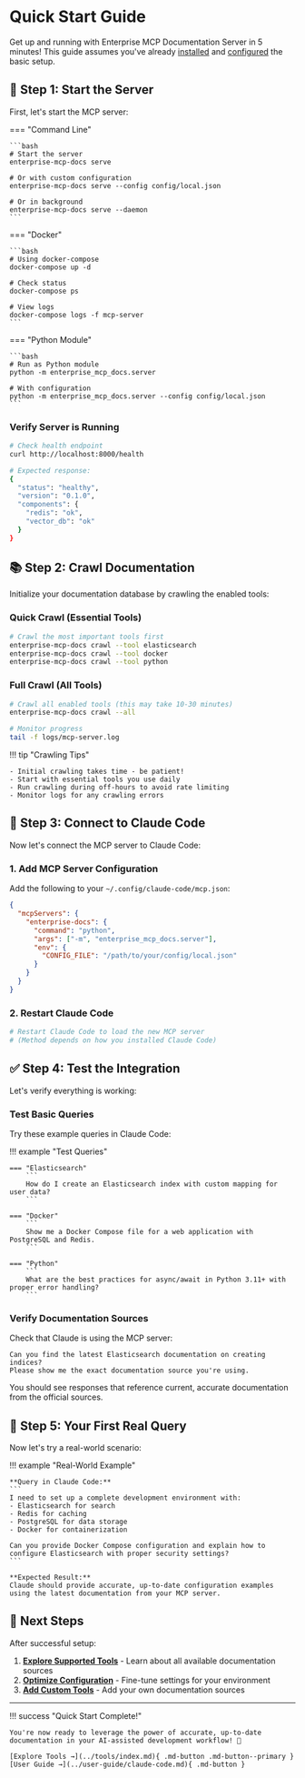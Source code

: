 # Quick Start Guide

Get up and running with Enterprise MCP Documentation Server in 5 minutes! This guide assumes you've already [installed](installation.md) and [configured](configuration.md) the basic setup.

## 🚀 Step 1: Start the Server

First, let's start the MCP server:

=== "Command Line"

    ```bash
    # Start the server
    enterprise-mcp-docs serve
    
    # Or with custom configuration
    enterprise-mcp-docs serve --config config/local.json
    
    # Or in background
    enterprise-mcp-docs serve --daemon
    ```

=== "Docker"

    ```bash
    # Using docker-compose
    docker-compose up -d
    
    # Check status
    docker-compose ps
    
    # View logs
    docker-compose logs -f mcp-server
    ```

=== "Python Module"

    ```bash
    # Run as Python module
    python -m enterprise_mcp_docs.server
    
    # With configuration
    python -m enterprise_mcp_docs.server --config config/local.json
    ```

### Verify Server is Running

```bash
# Check health endpoint
curl http://localhost:8000/health

# Expected response:
{
  "status": "healthy",
  "version": "0.1.0",
  "components": {
    "redis": "ok",
    "vector_db": "ok"
  }
}
```

## 📚 Step 2: Crawl Documentation

Initialize your documentation database by crawling the enabled tools:

### Quick Crawl (Essential Tools)

```bash
# Crawl the most important tools first
enterprise-mcp-docs crawl --tool elasticsearch
enterprise-mcp-docs crawl --tool docker  
enterprise-mcp-docs crawl --tool python
```

### Full Crawl (All Tools)

```bash
# Crawl all enabled tools (this may take 10-30 minutes)
enterprise-mcp-docs crawl --all

# Monitor progress
tail -f logs/mcp-server.log
```

!!! tip "Crawling Tips"
    
    - Initial crawling takes time - be patient!
    - Start with essential tools you use daily
    - Run crawling during off-hours to avoid rate limiting
    - Monitor logs for any crawling errors

## 🔌 Step 3: Connect to Claude Code

Now let's connect the MCP server to Claude Code:

### 1. Add MCP Server Configuration

Add the following to your `~/.config/claude-code/mcp.json`:

```json
{
  "mcpServers": {
    "enterprise-docs": {
      "command": "python",
      "args": ["-m", "enterprise_mcp_docs.server"],
      "env": {
        "CONFIG_FILE": "/path/to/your/config/local.json"
      }
    }
  }
}
```

### 2. Restart Claude Code

```bash
# Restart Claude Code to load the new MCP server
# (Method depends on how you installed Claude Code)
```

## ✅ Step 4: Test the Integration

Let's verify everything is working:

### Test Basic Queries

Try these example queries in Claude Code:

!!! example "Test Queries"

    === "Elasticsearch"
        ```
        How do I create an Elasticsearch index with custom mapping for user data?
        ```

    === "Docker"
        ```
        Show me a Docker Compose file for a web application with PostgreSQL and Redis.
        ```

    === "Python"
        ```
        What are the best practices for async/await in Python 3.11+ with proper error handling?
        ```

### Verify Documentation Sources

Check that Claude is using the MCP server:

```
Can you find the latest Elasticsearch documentation on creating indices? 
Please show me the exact documentation source you're using.
```

You should see responses that reference current, accurate documentation from the official sources.

## 🎯 Step 5: Your First Real Query

Now let's try a real-world scenario:

!!! example "Real-World Example"

    **Query in Claude Code:**
    ```
    I need to set up a complete development environment with:
    - Elasticsearch for search
    - Redis for caching  
    - PostgreSQL for data storage
    - Docker for containerization
    
    Can you provide Docker Compose configuration and explain how to configure Elasticsearch with proper security settings?
    ```

    **Expected Result:**
    Claude should provide accurate, up-to-date configuration examples using the latest documentation from your MCP server.

## 🚀 Next Steps

After successful setup:

1. **[Explore Supported Tools](../tools/index.md)** - Learn about all available documentation sources
2. **[Optimize Configuration](configuration.md)** - Fine-tune settings for your environment  
3. **[Add Custom Tools](../development/adding-providers.md)** - Add your own documentation sources

---

!!! success "Quick Start Complete!"
    
    You're now ready to leverage the power of accurate, up-to-date documentation in your AI-assisted development workflow! 🚀
    
    [Explore Tools →](../tools/index.md){ .md-button .md-button--primary }
    [User Guide →](../user-guide/claude-code.md){ .md-button }